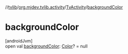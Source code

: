 //[tvlib](../../../index.md)/[org.mjdev.tvlib.activity](../index.md)/[TvActivity](index.md)/[backgroundColor](background-color.md)

# backgroundColor

[androidJvm]\
open val [backgroundColor](background-color.md): [Color](https://developer.android.com/reference/kotlin/androidx/compose/ui/graphics/Color.html)? = null
